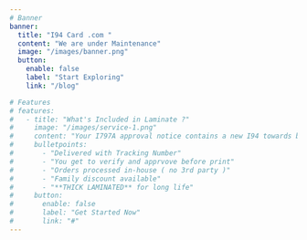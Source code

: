 ```yaml
---
# Banner
banner:
  title: "I94 Card .com "
  content: "We are under Maintenance"
  image: "/images/banner.png"
  button:
    enable: false
    label: "Start Exploring"
    link: "/blog"

# Features
# features:
#   - title: "What's Included in Laminate ?"
#     image: "/images/service-1.png"
#     content: "Your I797A approval notice contains a new I94 towards bottom. Our AI auto extracts the I94 section and prints and laminates it in Visting Card size."
#     bulletpoints:
#       - "Delivered with Tracking Number"
#       - "You get to verify and apprvove before print"
#       - "Orders processed in-house ( no 3rd party )"
#       - "Family discount available"
#       - "**THICK LAMINATED** for long life"
#     button:
#       enable: false
#       label: "Get Started Now"
#       link: "#"
---
```

